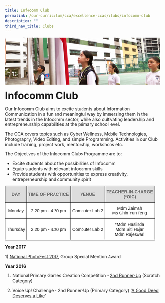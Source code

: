 ```yaml
---
title: Infocomm Club
permalink: /our-curriculum/cca/excellence-ccas/clubs/infocomm-club
description: ""
third_nav_title: Clubs
---
```

![](/images/sub-banner.jpg)

**<font size=6>Infocomm Club</font>**

Our Infocomm Club aims to excite students about Information Communication in a fun and meaningful way by immersing them in the latest trends in the Infocomm sector, while also cultivating leadership and entrepreneurship capabilities at the primary school level.

  

The CCA covers topics such as Cyber Wellness, Mobile Technologies, Photography, Video Editing, and simple Programming. Activities in our Club include training, project work, mentorship, workshops etc.

  

The Objectives of the Infocomm Clubs Programme are to:

  

*   Excite students about the possibilities of Infocomm
*   Equip students with relevant infocomm skills
*   Provide students with opportunities to express creativity, entrepreneurship and community spirit

  

<table style="border-collapse:collapse;border-spacing:0" class="tg"><thead><tr><th style="background-color:#DDD;border-color:black;border-style:solid;border-width:1px;color:#666;font-family:Arial, sans-serif;font-size:14px;font-weight:bold;overflow:hidden;padding:10px 5px;text-align:center;vertical-align:middle;word-break:normal"><span style="color:#666;background-color:#DDD">DAY</span></th><th style="background-color:#DDD;border-color:black;border-style:solid;border-width:1px;color:#666;font-family:Arial, sans-serif;font-size:14px;font-weight:bold;overflow:hidden;padding:10px 5px;text-align:center;vertical-align:middle;word-break:normal"><span style="color:#666;background-color:#DDD">TIME OF PRACTICE</span></th><th style="background-color:#DDD;border-color:black;border-style:solid;border-width:1px;color:#666;font-family:Arial, sans-serif;font-size:14px;font-weight:bold;overflow:hidden;padding:10px 5px;text-align:center;vertical-align:middle;word-break:normal"><span style="color:#666;background-color:#DDD">VENUE</span></th><th style="background-color:#DDD;border-color:black;border-style:solid;border-width:1px;color:#666;font-family:Arial, sans-serif;font-size:14px;font-weight:bold;overflow:hidden;padding:10px 5px;text-align:center;vertical-align:middle;word-break:normal"><span style="color:#666;background-color:#DDD">TEACHER-IN-CHARGE</span><br><span style="color:#666;background-color:#DDD">(*OIC)</span></th></tr></thead><tbody><tr><td style="background-color:#FFF;border-color:black;border-style:solid;border-width:1px;font-family:Arial, sans-serif;font-size:14px;overflow:hidden;padding:10px 5px;text-align:center;vertical-align:middle;word-break:normal">Monday</td><td style="background-color:#FFF;border-color:black;border-style:solid;border-width:1px;font-family:Arial, sans-serif;font-size:14px;overflow:hidden;padding:10px 5px;text-align:center;vertical-align:middle;word-break:normal">2.20 pm - 4.20 pm</td><td style="background-color:#FFF;border-color:black;border-style:solid;border-width:1px;font-family:Arial, sans-serif;font-size:14px;overflow:hidden;padding:10px 5px;text-align:center;vertical-align:middle;word-break:normal">Computer Lab 2</td><td style="background-color:#FFF;border-color:black;border-style:solid;border-width:1px;font-family:Arial, sans-serif;font-size:14px;overflow:hidden;padding:10px 5px;text-align:center;vertical-align:middle;word-break:normal">Mdm Zaimah<br>Ms Chin Yun Teng</td></tr><tr><td style="background-color:#FFF;border-color:black;border-style:solid;border-width:1px;font-family:Arial, sans-serif;font-size:14px;overflow:hidden;padding:10px 5px;text-align:center;vertical-align:middle;word-break:normal">Thursday</td><td style="background-color:#FFF;border-color:black;border-style:solid;border-width:1px;font-family:Arial, sans-serif;font-size:14px;overflow:hidden;padding:10px 5px;text-align:center;vertical-align:middle;word-break:normal">2.20 pm - 4.20 pm</td><td style="background-color:#FFF;border-color:black;border-style:solid;border-width:1px;font-family:Arial, sans-serif;font-size:14px;overflow:hidden;padding:10px 5px;text-align:center;vertical-align:middle;word-break:normal">Computer Lab 2</td><td style="background-color:#FFF;border-color:black;border-style:solid;border-width:1px;font-family:Arial, sans-serif;font-size:14px;overflow:hidden;padding:10px 5px;text-align:center;vertical-align:middle;word-break:normal">*Mdm Haslinda<br>Mdm Siti Hajar<br>Mdm Rajeswari</td></tr></tbody></table>

  

**Year 2017**

1) [National PhotoFest 2017](https://edgefieldpri.moe.edu.sg/distinctive-programmes/photography/national-photography-festival-for-primary-schools), Group Special Mention Award

  

**Year 2016**

1) National Primary Games Creation Competition - [2nd Runner-Up](http://npgcc.org/wordpress/wp-content/uploads/2014/08/MOTD-Champion_2-.jpg) (Scratch Category)

2) Voice Up! Challenge - 2nd Runner-Up (Primary Category) '[A Good Deed Deserves a Like](https://innovajc.moe.edu.sg/current-students/co-curriculum/digital-literacies-programme/youthchange-3-0/voice-up/voice-up-challenge-2016-results-announcement)'